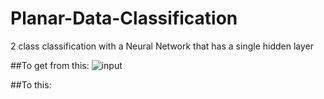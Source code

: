 
# Planar-Data-Classification
2 class classification with a  Neural Network that has a single hidden layer

##To get from this:
![input](https://user-images.githubusercontent.com/19201530/38536871-214d0e18-3ca9-11e8-83a4-0f27eb2c5e42.PNG)

##To this:
